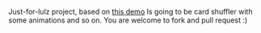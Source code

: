 Just-for-lulz project, based on [this demo](http://jsbin.com/exevom/1/edit?html,css,js)
Is going to be card shuffler with some animations and so on.
You are welcome to fork and pull request :)